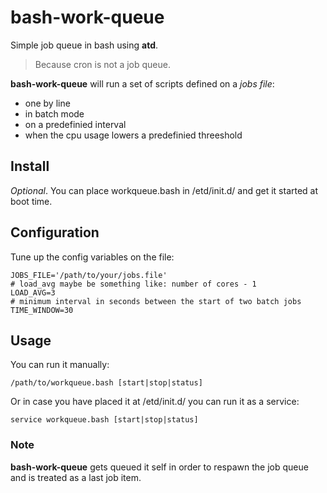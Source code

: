 bash-work-queue
===============

Simple job queue in bash using **atd**.

> Because cron is not a job queue.

**bash-work-queue** will run a set of scripts defined on a *jobs file*:

- one by line
- in batch mode
- on a predefinied interval
- when the cpu usage lowers a predefinied threeshold


## Install

*Optional*. You can place workqueue.bash in /etd/init.d/ and get it started at boot time.

## Configuration

Tune up the config variables on the file:


    JOBS_FILE='/path/to/your/jobs.file'
    # load_avg maybe be something like: number of cores - 1
    LOAD_AVG=3
    # minimum interval in seconds between the start of two batch jobs
    TIME_WINDOW=30

## Usage

You can run it manually:

    /path/to/workqueue.bash [start|stop|status]

Or in case you have placed it at /etd/init.d/ you can run it as a service:

    service workqueue.bash [start|stop|status]

### Note

**bash-work-queue** gets queued it self in order to respawn the job queue and is treated as a last job item.

